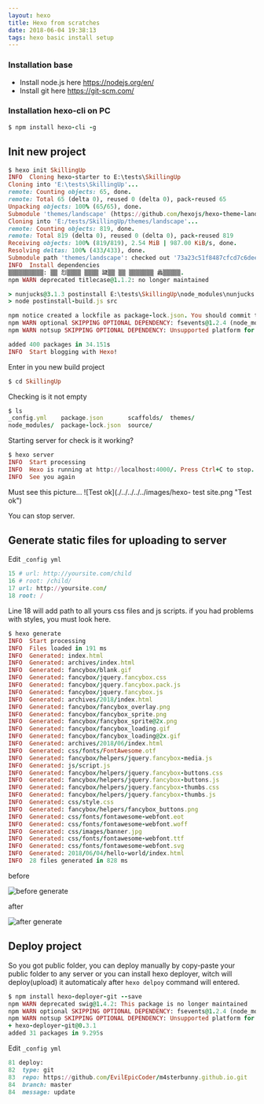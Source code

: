 ```yaml
---
layout: hexo
title: Hexo from scratches
date: 2018-06-04 19:38:13
tags: hexo basic install setup
---
```

### Installation base
* Install node.js here https://nodejs.org/en/
* Install git here https://git-scm.com/

### Installation hexo-cli on PC
``` ruby
$ npm install hexo-cli -g
```

## Init new project
```ruby
$ hexo init SkillingUp
INFO  Cloning hexo-starter to E:\tests\SkillingUp
Cloning into 'E:\tests\SkillingUp'...
remote: Counting objects: 65, done.
remote: Total 65 (delta 0), reused 0 (delta 0), pack-reused 65
Unpacking objects: 100% (65/65), done.
Submodule 'themes/landscape' (https://github.com/hexojs/hexo-theme-landscape.git) registered for path 'themes/landscape'
Cloning into 'E:/tests/SkillingUp/themes/landscape'...
remote: Counting objects: 819, done.
remote: Total 819 (delta 0), reused 0 (delta 0), pack-reused 819
Receiving objects: 100% (819/819), 2.54 MiB | 987.00 KiB/s, done.
Resolving deltas: 100% (433/433), done.
Submodule path 'themes/landscape': checked out '73a23c51f8487cfcd7c6deec96ccc7543960d350'
INFO  Install dependencies
▒▒▒▒▒▒▒▒▒▒: ▒▒ 㤠▒▒▒▒ ▒▒▒▒ 䠩▒▒ ▒▒ ▒▒▒▒▒▒▒ 蠡▒▒▒▒▒.
npm WARN deprecated titlecase@1.1.2: no longer maintained

> nunjucks@3.1.3 postinstall E:\tests\SkillingUp\node_modules\nunjucks
> node postinstall-build.js src

npm notice created a lockfile as package-lock.json. You should commit this file.
npm WARN optional SKIPPING OPTIONAL DEPENDENCY: fsevents@1.2.4 (node_modules\fsevents):
npm WARN notsup SKIPPING OPTIONAL DEPENDENCY: Unsupported platform for fsevents@1.2.4: wanted {"os":"darwin","arch":"any"} (current: {"os":"win32","arch":"x64"})

added 400 packages in 34.151s
INFO  Start blogging with Hexo!
```

Enter in you new build project
```ruby
$ cd SkillingUp
```
Checking is it not empty
```ruby
$ ls
_config.yml    package.json       scaffolds/  themes/
node_modules/  package-lock.json  source/
```
Starting server for check is it working?
```ruby
$ hexo server
INFO  Start processing
INFO  Hexo is running at http://localhost:4000/. Press Ctrl+C to stop.
INFO  See you again
```
Must see this picture...
![Test ok](./../../../../images/hexo- test site.png "Test ok")

You can stop server.

## Generate static files for uploading to server
Edit `_config yml`
 ``` ruby
15 # url: http://yoursite.com/child
16 # root: /child/
17 url: http://yoursite.com/
18 root: /
 ```
Line 18 will add path to all yours css files and js scripts. if you had problems with styles, you must look here.

```ruby
$ hexo generate
INFO  Start processing
INFO  Files loaded in 191 ms
INFO  Generated: index.html
INFO  Generated: archives/index.html
INFO  Generated: fancybox/blank.gif
INFO  Generated: fancybox/jquery.fancybox.css
INFO  Generated: fancybox/jquery.fancybox.pack.js
INFO  Generated: fancybox/jquery.fancybox.js
INFO  Generated: archives/2018/index.html
INFO  Generated: fancybox/fancybox_overlay.png
INFO  Generated: fancybox/fancybox_sprite.png
INFO  Generated: fancybox/fancybox_sprite@2x.png
INFO  Generated: fancybox/fancybox_loading.gif
INFO  Generated: fancybox/fancybox_loading@2x.gif
INFO  Generated: archives/2018/06/index.html
INFO  Generated: css/fonts/FontAwesome.otf
INFO  Generated: fancybox/helpers/jquery.fancybox-media.js
INFO  Generated: js/script.js
INFO  Generated: fancybox/helpers/jquery.fancybox-buttons.css
INFO  Generated: fancybox/helpers/jquery.fancybox-buttons.js
INFO  Generated: fancybox/helpers/jquery.fancybox-thumbs.css
INFO  Generated: fancybox/helpers/jquery.fancybox-thumbs.js
INFO  Generated: css/style.css
INFO  Generated: fancybox/helpers/fancybox_buttons.png
INFO  Generated: css/fonts/fontawesome-webfont.eot
INFO  Generated: css/fonts/fontawesome-webfont.woff
INFO  Generated: css/images/banner.jpg
INFO  Generated: css/fonts/fontawesome-webfont.ttf
INFO  Generated: css/fonts/fontawesome-webfont.svg
INFO  Generated: 2018/06/04/hello-world/index.html
INFO  28 files generated in 828 ms
```
before

![before generate](./../../../../images/before-generate.png "before generate")

after

![after generate](./../../../../images/after-SkillingUp.png "after generate")


## Deploy project
So you got public folder, you can deploy manually by copy-paste your public folder to any server or you can install hexo deployer, witch will deploy(upload) it automaticaly after `hexo delpoy` command will entered.
```ruby
$ npm install hexo-deployer-git --save
npm WARN deprecated swig@1.4.2: This package is no longer maintained
npm WARN optional SKIPPING OPTIONAL DEPENDENCY: fsevents@1.2.4 (node_modules\fsevents):
npm WARN notsup SKIPPING OPTIONAL DEPENDENCY: Unsupported platform for fsevents@1.2.4: wanted {"os":"darwin","arch":"any"} (current: {"os":"win32","arch":"x64"})
+ hexo-deployer-git@0.3.1
added 31 packages in 9.295s
```


Edit `_config yml`
```ruby
81 deploy:
82  type: git
83  repo: https://github.com/EvilEpicCoder/m4sterbunny.github.io.git
84  branch: master
84  message: update
```
